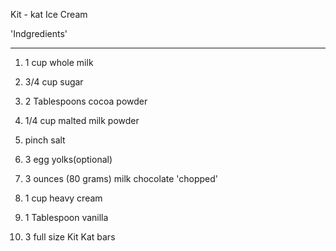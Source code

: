 
Kit - kat Ice Cream


'Indgredients'

-------------------

1.   1 cup whole milk

2.   3/4 cup sugar

3.   2 Tablespoons cocoa powder

4.   1/4 cup malted milk powder

5.   pinch salt

6.   3 egg yolks(optional)

7.   3 ounces (80 grams) milk chocolate 'chopped'

8.   1 cup heavy cream

9.   1 Tablespoon vanilla

10.  3 full size Kit Kat bars
